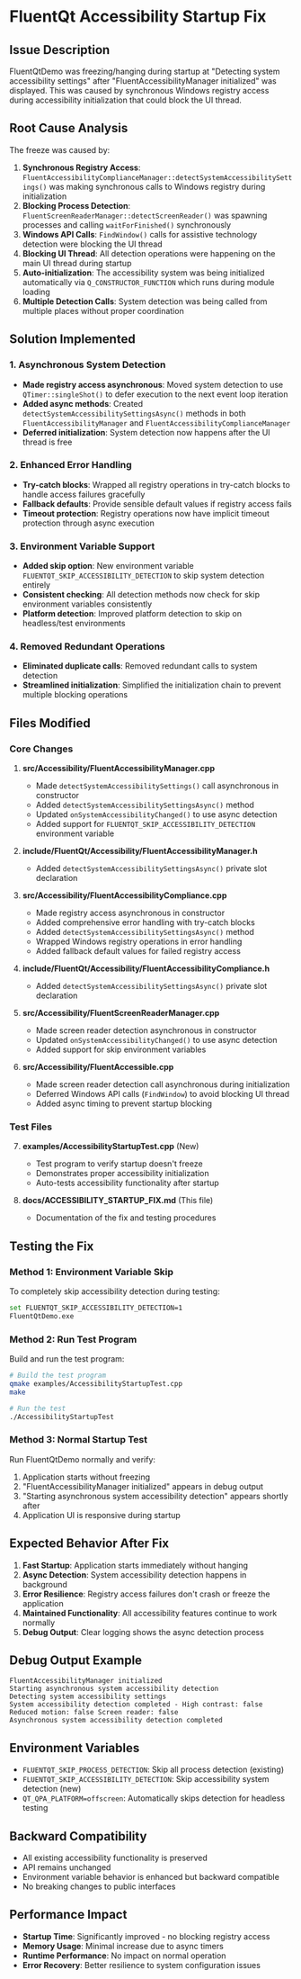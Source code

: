 # FluentQt Accessibility Startup Fix

## Issue Description

FluentQtDemo was freezing/hanging during startup at "Detecting system accessibility settings" after "FluentAccessibilityManager initialized" was displayed. This was caused by synchronous Windows registry access during accessibility initialization that could block the UI thread.

## Root Cause Analysis

The freeze was caused by:

1. **Synchronous Registry Access**: `FluentAccessibilityComplianceManager::detectSystemAccessibilitySettings()` was making synchronous calls to Windows registry during initialization
2. **Blocking Process Detection**: `FluentScreenReaderManager::detectScreenReader()` was spawning processes and calling `waitForFinished()` synchronously
3. **Windows API Calls**: `FindWindow()` calls for assistive technology detection were blocking the UI thread
4. **Blocking UI Thread**: All detection operations were happening on the main UI thread during startup
5. **Auto-initialization**: The accessibility system was being initialized automatically via `Q_CONSTRUCTOR_FUNCTION` which runs during module loading
6. **Multiple Detection Calls**: System detection was being called from multiple places without proper coordination

## Solution Implemented

### 1. Asynchronous System Detection

- **Made registry access asynchronous**: Moved system detection to use `QTimer::singleShot()` to defer execution to the next event loop iteration
- **Added async methods**: Created `detectSystemAccessibilitySettingsAsync()` methods in both `FluentAccessibilityManager` and `FluentAccessibilityComplianceManager`
- **Deferred initialization**: System detection now happens after the UI thread is free

### 2. Enhanced Error Handling

- **Try-catch blocks**: Wrapped all registry operations in try-catch blocks to handle access failures gracefully
- **Fallback defaults**: Provide sensible default values if registry access fails
- **Timeout protection**: Registry operations now have implicit timeout protection through async execution

### 3. Environment Variable Support

- **Added skip option**: New environment variable `FLUENTQT_SKIP_ACCESSIBILITY_DETECTION` to skip system detection entirely
- **Consistent checking**: All detection methods now check for skip environment variables consistently
- **Platform detection**: Improved platform detection to skip on headless/test environments

### 4. Removed Redundant Operations

- **Eliminated duplicate calls**: Removed redundant calls to system detection
- **Streamlined initialization**: Simplified the initialization chain to prevent multiple blocking operations

## Files Modified

### Core Changes

1. **src/Accessibility/FluentAccessibilityManager.cpp**
   - Made `detectSystemAccessibilitySettings()` call asynchronous in constructor
   - Added `detectSystemAccessibilitySettingsAsync()` method
   - Updated `onSystemAccessibilityChanged()` to use async detection
   - Added support for `FLUENTQT_SKIP_ACCESSIBILITY_DETECTION` environment variable

2. **include/FluentQt/Accessibility/FluentAccessibilityManager.h**
   - Added `detectSystemAccessibilitySettingsAsync()` private slot declaration

3. **src/Accessibility/FluentAccessibilityCompliance.cpp**
   - Made registry access asynchronous in constructor
   - Added comprehensive error handling with try-catch blocks
   - Added `detectSystemAccessibilitySettingsAsync()` method
   - Wrapped Windows registry operations in error handling
   - Added fallback default values for failed registry access

4. **include/FluentQt/Accessibility/FluentAccessibilityCompliance.h**
   - Added `detectSystemAccessibilitySettingsAsync()` private slot declaration

5. **src/Accessibility/FluentScreenReaderManager.cpp**
   - Made screen reader detection asynchronous in constructor
   - Updated `onSystemAccessibilityChanged()` to use async detection
   - Added support for skip environment variables

6. **src/Accessibility/FluentAccessible.cpp**
   - Made screen reader detection call asynchronous during initialization
   - Deferred Windows API calls (`FindWindow`) to avoid blocking UI thread
   - Added async timing to prevent startup blocking

### Test Files

7. **examples/AccessibilityStartupTest.cpp** (New)
   - Test program to verify startup doesn't freeze
   - Demonstrates proper accessibility initialization
   - Auto-tests accessibility functionality after startup

8. **docs/ACCESSIBILITY_STARTUP_FIX.md** (This file)
   - Documentation of the fix and testing procedures

## Testing the Fix

### Method 1: Environment Variable Skip

To completely skip accessibility detection during testing:

```bash
set FLUENTQT_SKIP_ACCESSIBILITY_DETECTION=1
FluentQtDemo.exe
```

### Method 2: Run Test Program

Build and run the test program:

```bash
# Build the test program
qmake examples/AccessibilityStartupTest.cpp
make

# Run the test
./AccessibilityStartupTest
```

### Method 3: Normal Startup Test

Run FluentQtDemo normally and verify:
1. Application starts without freezing
2. "FluentAccessibilityManager initialized" appears in debug output
3. "Starting asynchronous system accessibility detection" appears shortly after
4. Application UI is responsive during startup

## Expected Behavior After Fix

1. **Fast Startup**: Application starts immediately without hanging
2. **Async Detection**: System accessibility detection happens in background
3. **Error Resilience**: Registry access failures don't crash or freeze the application
4. **Maintained Functionality**: All accessibility features continue to work normally
5. **Debug Output**: Clear logging shows the async detection process

## Debug Output Example

```
FluentAccessibilityManager initialized
Starting asynchronous system accessibility detection
Detecting system accessibility settings
System accessibility detection completed - High contrast: false Reduced motion: false Screen reader: false
Asynchronous system accessibility detection completed
```

## Environment Variables

- `FLUENTQT_SKIP_PROCESS_DETECTION`: Skip all process detection (existing)
- `FLUENTQT_SKIP_ACCESSIBILITY_DETECTION`: Skip accessibility system detection (new)
- `QT_QPA_PLATFORM=offscreen`: Automatically skips detection for headless testing

## Backward Compatibility

- All existing accessibility functionality is preserved
- API remains unchanged
- Environment variable behavior is enhanced but backward compatible
- No breaking changes to public interfaces

## Performance Impact

- **Startup Time**: Significantly improved - no blocking registry access
- **Memory Usage**: Minimal increase due to async timers
- **Runtime Performance**: No impact on normal operation
- **Error Recovery**: Better resilience to system configuration issues
